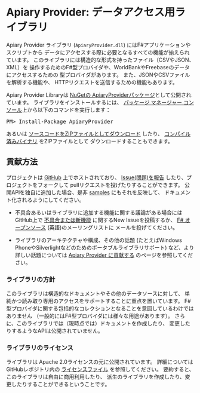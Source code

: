 Apiary Provider: データアクセス用ライブラリ
===================================

Apiary Provider ライブラリ (`ApiaryProvider.dll`) にはF#アプリケーションやスクリプトから
データにアクセスする際に必要となるすべての機能が揃えられています。
このライブラリには構造的な形式を持ったファイル（CSVやJSON、XML）を
操作するためのF#型プロバイダや、WorldBankやFreebaseのデータにアクセスするための
型プロバイダがあります。
また、JSONやCSVファイルを解析する機能や、
HTTPリクエストを送信するための機能もあります。

<div class="row">
  <div class="span1"></div>
  <div class="span6">
    <div class="well well-small" id="nuget">
      Apiary Provider Libraryは <a href="https://nuget.org/packages/ApiaryProvider">NuGetの
      ApiaryProviderパッケージ</a>として公開されています。
      ライブラリをインストールするには、
      <a href="http://docs.nuget.org/docs/start-here/using-the-package-manager-console">
      パッケージ マネージャー コンソール</a>上から以下のコマンドを実行します：
      <pre>PM> Install-Package ApiaryProvider</pre>
    </div>
  </div>
  <div class="span1"></div>
</div>

あるいは [ソースコードをZIPファイルとしてダウンロード][source] したり、
[コンパイル済みバイナリ][compiled] をZIPファイルとして
ダウンロードすることもできます。
 
貢献方法
------------

プロジェクトは [GitHub][gh] 上でホストされており、
[Issue(問題)を報告][issues] したり、プロジェクトをフォークして
pullリクエストを投げたりすることができます。
公開APIを独自に追加した場合、是非 [samples][samples] にもそれを反映して、
ドキュメント化されるようにしてください。

 * 不具合あるいはライブラリに追加する機能に関する議論がある場合には
   GitHub上で [不具合または新機能][issues] に関するNew Issueを投稿するか、
   [F# オープンソース][fsharp-oss] (英語)のメーリングリストに
   メールを投げてください。

 * ライブラリのアーキテクチャや構成、その他の話題
   (たとえばWindows PhoneやSilverlightなどのためのポータブルライブラリサポート)
   など、より詳しい話題については [Apiary Provider に貢献する](contributing.html)
   のページを参照してください。

### ライブラリの方針

このライブラリは構造的なドキュメントやその他のデータソースに対して、
単純かつ読み取り専用のアクセスをサポートすることに重点を置いています。
F#型プロバイダに関する包括的なコレクションとなることを意図しているわけではありません
（一般的にはF#型プロバイダには様々な用途があります）。
さらに、このライブラリでは（現時点では）ドキュメントを作成したり、
変更したりするようなAPIは公開されていません。

### ライブラリのライセンス

ライブラリは Apache 2.0ライセンスの元に公開されています。
詳細についてはGitHubレポジトリ内の [ライセンスファイル][license] を参照してください。
要約すると、このライブラリは自由に商用利用したり、
派生のライブラリを作成したり、変更したりすることができるということです。



  [source]: https://github.com/fsprojects/ApiaryProvider/zipball/master
  [compiled]: https://github.com/fsprojects/ApiaryProvider/zipball/release
  [samples]: https://github.com/fsprojects/ApiaryProvider/tree/master/samples
  [gh]: https://github.com/fsprojects/ApiaryProvider
  [issues]: https://github.com/fsprojects/ApiaryProvider/issues
  [license]: https://github.com/fsprojects/ApiaryProvider/blob/master/LICENSE.md
  [fsharp-oss]: http://groups.google.com/group/fsharp-opensource
